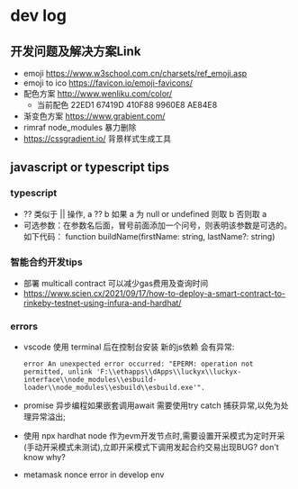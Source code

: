 # dev log

## 开发问题及解决方案Link

* emoji <https://www.w3school.com.cn/charsets/ref_emoji.asp>
* emoji to ico <https://favicon.io/emoji-favicons/>
* 配色方案 <http://www.wenliku.com/color/>
  * 当前配色 22ED1  67419D  410F88  9960E8  AE84E8
* 渐变色方案 <https://www.grabient.com/>
* rimraf node_modules 暴力删除
* https://cssgradient.io/ 背景样式生成工具

## javascript or typescript tips

### typescript

* ?? 类似于 || 操作, a ?? b 如果 a 为 null or undefined 则取 b 否则取 a
* 可选参数：在参数名后面，冒号前面添加一个问号，则表明该参数是可选的。如下代码：
    function buildName(firstName: string, lastName?: string)

### 智能合约开发tips

* 部署 multicall contract 可以减少gas费用及查询时间
* https://www.scien.cx/2021/09/17/how-to-deploy-a-smart-contract-to-rinkeby-testnet-using-infura-and-hardhat/ 


### errors

* vscode 使用 terminal 后在控制台安装 新的js依赖 会有异常:

  `error An unexpected error occurred: "EPERM: operation not permitted, unlink 'F:\\ethapps\\dApps\\luckyx\\luckyx-interface\\node_modules\\esbuild-loader\\node_modules\\esbuild\\esbuild.exe'".`

* promise 异步编程如果嵌套调用await 需要使用try catch 捕获异常,以免为处理异常溢出;
* 使用 npx hardhat node 作为evm开发节点时,需要设置开采模式为定时开采(手动开采模式未测试),立即开采模式下调用发起合约交易出现BUG? don't know why?
* metamask nonce error in develop env